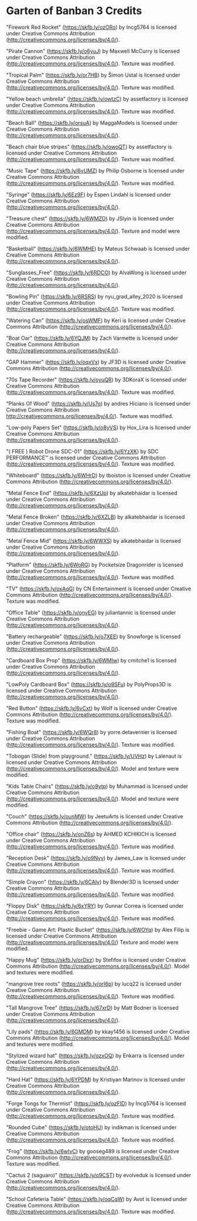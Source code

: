 # Garten of Banban 3 Credits
"Firework Red Rocket" (https://skfb.ly/ozORo) by
Incg5764 is licensed under Creative Commons Attribution
(http://creativecommons.org/licenses/by/4.0/).

"Pirate Cannon" (https://skfb.ly/o6yuJ) by
Maxwell McCurry is licensed under Creative Commons Attribution
(http://creativecommons.org/licenses/by/4.0/).
Texture was modified.

"Tropical Palm" (https://skfb.ly/or7HB) by
Šimon Ustal is licensed under Creative Commons Attribution
(http://creativecommons.org/licenses/by/4.0/).
Texture was modified.

"Yellow beach umbrella" (https://skfb.ly/owtzC) by
assetfactory is licensed under Creative Commons Attribution
(http://creativecommons.org/licenses/by/4.0/).
Texture was modified.

"Beach Ball" (https://skfb.ly/orsuA) by
MaggaModels is licensed under Creative Commons Attribution
(http://creativecommons.org/licenses/by/4.0/).

"Beach chair blue stripes" (https://skfb.ly/owoQT) by
assetfactory is licensed under Creative Commons Attribution
(http://creativecommons.org/licenses/by/4.0/).
Texture was modified.

"Music Tape" (https://skfb.ly/6vUMZ) by
Philip Osborne is licensed under Creative Commons Attribution
(http://creativecommons.org/licenses/by/4.0/).
Texture was modified.

"Syringe" (https://skfb.ly/6Ez9F) by
Espen Lindahl is licensed under Creative Commons Attribution
(http://creativecommons.org/licenses/by/4.0/).

"Treasure chest" (https://skfb.ly/6WMZO) by
JSlyin is licensed under Creative Commons Attribution
(http://creativecommons.org/licenses/by/4.0/).
Texture and model were modified.

"Basketball" (https://skfb.ly/6WMHE) by
Mateus Schwaab is licensed under Creative Commons Attribution
(http://creativecommons.org/licenses/by/4.0/).

"Sunglasses_Free" (https://skfb.ly/6RDCO) by
AlvaWong is licensed under Creative Commons Attribution
(http://creativecommons.org/licenses/by/4.0/).

"Bowling Pin" (https://skfb.ly/6RSRS) by
nyu_grad_alley_2020 is licensed under Creative Commons Attribution
(http://creativecommons.org/licenses/by/4.0/).
Texture was modified.

"Watering Can" (https://skfb.ly/osWMF) by
Keri is licensed under Creative Commons Attribution
(http://creativecommons.org/licenses/by/4.0/).

"Boat Oar" (https://skfb.ly/6YQJM) by
Zach Varmette is licensed under Creative Commons Attribution
(http://creativecommons.org/licenses/by/4.0/).

"GAP Hammer" (https://skfb.ly/oqxVx) by
JF3D is licensed under Creative Commons Attribution
(http://creativecommons.org/licenses/by/4.0/).

"70s Tape Recorder" (https://skfb.ly/oyuQR) by
3DKoraX is licensed under Creative Commons Attribution
(http://creativecommons.org/licenses/by/4.0/).
Texture was modified.

"Planks Of Wood" (https://skfb.ly/Us7o) by
andres Hiciano is licensed under Creative Commons Attribution
http://creativecommons.org/licenses/by/4.0/).
Texture was modified.

"Low-poly Papers Set" (https://skfb.ly/o8yVS) by
Hox_Lira is licensed under Creative Commons Attribution
(http://creativecommons.org/licenses/by/4.0/).

"( FREE ) Robot Drone SDC-01" (https://skfb.ly/6YzXK) by
SDC PERFORMANCE™️ is licensed under Creative Commons Attribution
(http://creativecommons.org/licenses/by/4.0/).
Texture was modified.

"Whiteboard" (https://skfb.ly/6WHrD) by
tboiston is licensed under Creative Commons Attribution
(http://creativecommons.org/licenses/by/4.0/).

"Metal Fence End" (https://skfb.ly/6XzUp) by
alkatebhaidar is licensed under Creative Commons Attribution
(http://creativecommons.org/licenses/by/4.0/).

"Metal Fence Broken" (https://skfb.ly/6XZLB) by
alkatebhaidar is licensed under Creative Commons Attribution
(http://creativecommons.org/licenses/by/4.0/).

"Metal Fence Mid" (https://skfb.ly/6WWXS) by
alkatebhaidar is licensed under Creative Commons Attribution
(http://creativecommons.org/licenses/by/4.0/).

"Platform" (https://skfb.ly/6WoRG) by
Pocketsize Dragonrider is licensed under Creative Commons Attribution
(http://creativecommons.org/licenses/by/4.0/).
Texture was modified.

"TV" (https://skfb.ly/oxAqG) by
CN Entertainment is licensed under Creative Commons Attribution
(http://creativecommons.org/licenses/by/4.0/).
Texture was modified.

"Office Table" (https://skfb.ly/onvEG) by
juliantannic is licensed under Creative Commons Attribution
(http://creativecommons.org/licenses/by/4.0/).

"Battery rechargeable" (https://skfb.ly/o7XEE) by
Snowforge is licensed under Creative Commons Attribution
(http://creativecommons.org/licenses/by/4.0/).

"Cardboard Box Prop" (https://skfb.ly/6WMIw) by
cmitche1 is licensed under Creative Commons Attribution
(http://creativecommons.org/licenses/by/4.0/).

"LowPoly Cardboard Box" (https://skfb.ly/o9SFu) by
PolyProps3D is licensed under Creative Commons Attribution
(http://creativecommons.org/licenses/by/4.0/).

"Red Button" (https://skfb.ly/6vCxt) by
Wolf is licensed under Creative Commons Attribution
(http://creativecommons.org/licenses/by/4.0/).
Texture was modified.

"Fishing Boat" (https://skfb.ly/6WQr8) by
yorre.detavernier is licensed under Creative Commons Attribution
(http://creativecommons.org/licenses/by/4.0/).
Texture was modified.

"Tobogan (Slide) from playground." (https://skfb.ly/UVHz) by
Lalenaut is licensed under Creative Commons Attribution
(http://creativecommons.org/licenses/by/4.0/).
Model and texture were modified.

"Kids Table Chairs" (https://skfb.ly/o9ytp) by
Muhammad is licensed under Creative Commons Attribution
(http://creativecommons.org/licenses/by/4.0/).
Model and texture were modified.

"Couch" (https://skfb.ly/ounMW) by
JeetuArts is licensed under Creative Commons Attribution
(http://creativecommons.org/licenses/by/4.0/).

"Office chair" (https://skfb.ly/onZ6s) by
AHMED KCHIKICH is licensed under Creative Commons Attribution
(http://creativecommons.org/licenses/by/4.0/).
Texture was modified.

"Reception Desk" (https://skfb.ly/o9Nyv) by
James_Law is licensed under Creative Commons Attribution
(http://creativecommons.org/licenses/by/4.0/).
Texture was modified.

"Simple Crayon" (https://skfb.ly/6CAIy) by
Blender3D is licensed under Creative Commons Attribution
(http://creativecommons.org/licenses/by/4.0/).
Texture was modified.

"Floppy Disk" (https://skfb.ly/6xYRY) by
Gunnar Correa is licensed under Creative Commons Attribution
(http://creativecommons.org/licenses/by/4.0/).
Texture was modified.

"Freebie - Game Art: Plastic Bucket" (https://skfb.ly/6WOYq) by
Alex Filip is licensed under Creative Commons Attribution
(http://creativecommons.org/licenses/by/4.0/)
Texture and model were modified.

"Happy Mug" (https://skfb.ly/orDxz) by
Stefifox is licensed under Creative Commons Attribution
(http://creativecommons.org/licenses/by/4.0/).
Model and textures were modified.

"mangrove tree roots" (https://skfb.ly/orI6p) by lucq22 is licensed under
Creative Commons Attribution
(http://creativecommons.org/licenses/by/4.0/).
Texture was modified.

"Tall Mangrove Tree" (https://skfb.ly/67xrD) by
Matt Bodner is licensed under Creative Commons Attribution
(http://creativecommons.org/licenses/by/4.0/).

"Lily pads" (https://skfb.ly/6GMDM) by
kkay1456 is licensed under Creative Commons Attribution
(http://creativecommons.org/licenses/by/4.0/).
Model and textures were modified.

"Stylized wizard hat" (https://skfb.ly/ozxOQ) by
Enkarra is licensed under Creative Commons Attribution
(http://creativecommons.org/licenses/by/4.0/).

"Hard Hat" (https://skfb.ly/6YPDM) by
Kristiyan Marinov is licensed under Creative Commons Attribution
(http://creativecommons.org/licenses/by/4.0/).

"Forge Tongs for Thermist" (https://skfb.ly/ozFID) by
Incg5764 is licensed under Creative Commons Attribution
(http://creativecommons.org/licenses/by/4.0/).
Texture was modified.

"Rounded Cube" (https://skfb.ly/otoHU) by
indikman is licensed under Creative Commons Attribution
(http://creativecommons.org/licenses/by/4.0/).
Texture was modified.

"Frog" (https://skfb.ly/6wIvC) by
gooseg489 is licensed under Creative Commons Attribution
(http://creativecommons.org/licenses/by/4.0/).
Texture was modified.

"Cactus 2 (saguaro)" (https://skfb.ly/o9CST) by
evolveduk is licensed under Creative Commons Attribution
(http://creativecommons.org/licenses/by/4.0/).

"School Cafeteria Table" (https://skfb.ly/oqCqW) by
Avot is licensed under Creative Commons Attribution
(http://creativecommons.org/licenses/by/4.0/).
Texture was modified.
